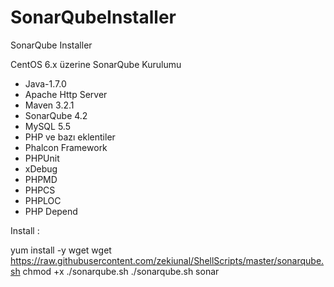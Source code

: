SonarQubeInstaller
==================

SonarQube Installer

CentOS 6.x üzerine SonarQube Kurulumu


- Java-1.7.0
- Apache Http Server
- Maven 3.2.1
- SonarQube 4.2
- MySQL 5.5
- PHP ve bazı eklentiler
- Phalcon Framework
- PHPUnit 
- xDebug
- PHPMD
- PHPCS
- PHPLOC
- PHP Depend

Install : 

yum install -y wget
wget https://raw.githubusercontent.com/zekiunal/ShellScripts/master/sonarqube.sh
chmod +x ./sonarqube.sh
./sonarqube.sh sonar
